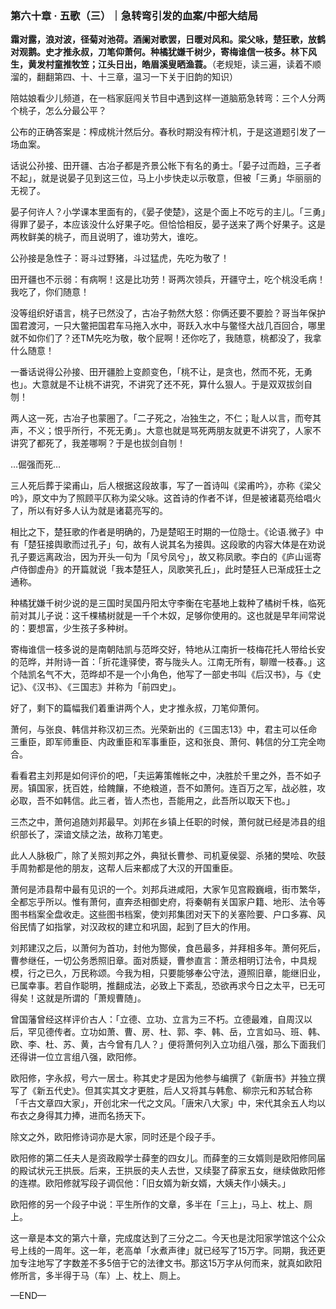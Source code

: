 ### 第六十章 · 五歌（三）｜急转弯引发的血案/中部大结局

**霜对露，浪对波，径菊对池荷。酒阑对歌罢，日暖对风和。梁父咏，楚狂歌，放鹤对观鹅。史才推永叔，刀笔仰萧何。种橘犹嫌千树少，寄梅谁信一枝多。林下风生，黄发村童推牧笠；江头日出，皓眉溪叟晒渔蓑。**（老规矩，读三遍，读着不顺溜的，翻翻第四、十、十三章，温习一下关于旧韵的知识）

陪姑娘看少儿频道，在一档家庭闯关节目中遇到这样一道脑筋急转弯：三个人分两个桃子，怎么分最公平？

公布的正确答案是：榨成桃汁然后分。春秋时期没有榨汁机，于是这道题引发了一场血案。

话说公孙接、田开疆、古冶子都是齐景公帐下有名的勇士。「晏子过而趋，三子者不起」，就是说晏子见到这三位，马上小步快走以示敬意，但被「三勇」华丽丽的无视了。

晏子何许人？小学课本里面有的，《晏子使楚》，这是个面上不吃亏的主儿。「三勇」得罪了晏子，本应该没什么好果子吃。但恰恰相反，晏子送来了两个好果子。这是两枚鲜美的桃子，而且说明了，谁功劳大，谁吃。

公孙接是急性子：哥斗过野猪，斗过猛虎，先吃为敬了！

田开疆也不示弱：有病啊！这是比功劳！哥两次领兵，开疆守土，吃个桃没毛病！我吃了，你们随意！

没等组织好语言，桃子已然没了，古冶子勃然大怒：你俩还要不要脸？哥当年保护国君渡河，一只大鳖把国君车马拖入水中，哥跃入水中与鳖怪大战几百回合，哪里就不如你们了？还TM先吃为敬，敬个屁啊！还你吃了，我随意，桃都没了，我拿什么随意！

一番话说得公孙接、田开疆脸上变颜变色，「桃不让，是贪也，然而不死，无勇也」。大意就是不让桃不讲究，不讲究了还不死，算什么狠人。于是双双拔剑自刎！

两人这一死，古冶子也蒙圈了。「二子死之，冶独生之，不仁；耻人以言，而夸其声，不义；恨乎所行，不死无勇」。大意也就是骂死两朋友就更不讲究了，人家不讲究了都死了，我差哪啊？于是也拔剑自刎！

…倔强而死…

三人死后葬于梁甫山，后人根据这段故事，写了一首诗叫《梁甫吟》，亦称《梁父吟》，原文中为了照顾平仄称为梁父咏。这首诗的作者不详，但是被诸葛亮给唱火了，所以有好多人认为就是诸葛亮写的。

相比之下，楚狂歌的作者是明确的，乃是楚昭王时期的一位隐士。《论语.微子》中有「楚狂接舆歌而过孔子」句，故有人说其名为接舆。这段歌的内容大体是在劝说孔子要远离政治，因为开头一句为「凤兮凤兮」，故又称凤歌。李白的《庐山谣寄卢侍御虚舟》的开篇就说「我本楚狂人，凤歌笑孔丘」，此时楚狂人已渐成狂士之通称。

种橘犹嫌千树少说的是三国时吴国丹阳太守李衡在宅基地上栽种了橘树千株，临死前对其儿子说：这千棵橘树就是一千个木奴，足够你使用的。这也就是早年间常说的：要想富，少生孩子多种树。

寄梅谁信一枝多说的是南朝陆凯与范晔交好，特地从江南折一枝梅花托人带给长安的范晔，并附诗一首：「折花逢驿使，寄与陇头人。江南无所有，聊赠一枝春。」这个陆凯名气不大，范晔却不是一个小角色，他写了一部史书叫《后汉书》，与《史记》、《汉书》、《三国志》并称为「前四史」。

好了，剩下的篇幅我们着重讲两个人，史才推永叔，刀笔仰萧何。

萧何，与张良、韩信并称汉初三杰。光荣新出的《三国志13》中，君主可以任命三重臣，即军师重臣、内政重臣和军事重臣，这和张良、萧何、韩信的分工完全吻合。

看看君主刘邦是如何评价的吧，「夫运筹策帷帐之中，决胜於千里之外，吾不如子房。镇国家，抚百姓，给餽饟，不绝粮道，吾不如萧何。连百万之军，战必胜，攻必取，吾不如韩信。此三者，皆人杰也，吾能用之，此吾所以取天下也。」

三杰之中，萧何追随刘邦最早。刘邦在乡镇上任职的时候，萧何就已经是沛县的组织部长了，深谙文牍之法，故称刀笔吏。

此人人脉极广，除了关照刘邦之外，典狱长曹参、司机夏侯婴、杀猪的樊哙、吹鼓手周勃都是他的朋友，这帮人后来都成了大汉的开国重臣。

萧何是沛县帮中最有见识的一个。刘邦兵进咸阳，大家乍见宫殿巍峨，街市繁华，全都忘乎所以。惟有萧何，直奔丞相御史府，将秦朝有关国家户籍、地形、法令等图书档案全盘收走。这些图书档案，使刘邦集团对天下的关塞险要、户口多寡、风俗民情了如指掌，对汉政权的建立和巩固，起到了巨大的作用。

刘邦建汉之后，以萧何为首功，封他为酂侯，食邑最多，并拜相多年。萧何死后，曹参继任，一切公务悉照旧章。面对质疑，曹参直言：萧丞相明订法令，中具规模，行之已久，万民称颂。今我为相，只要能够奉公守法，遵照旧章，能继旧业，已属幸事。若自作聪明，推翻成法，必致上下紊乱，恐欲再求今日之太平，已无可得矣！这就是所谓的「萧规曹随」。

曾国藩曾经这样评价古人：「立德、立功、立言为三不朽。立德最难，自周汉以后，罕见德传者。立功如萧、曹、房、杜、郭、李、韩、岳，立言如马、班、韩、欧、李、杜、苏、黄，古今曾有几人？」便将萧何列入立功组八强，那么下面我们还得讲一位立言组八强，欧阳修。

欧阳修，字永叔，号六一居士。称其史才是因为他参与编撰了《新唐书》并独立撰写了《新五代史》。但其实其文才更胜，后人又将其与韩愈、柳宗元和苏轼合称「千古文章四大家」，开创北宋一代之文风。「唐宋八大家」中，宋代其余五人均以布衣之身得其力捧，进而名扬天下。

除文之外，欧阳修诗词亦是大家，同时还是个段子手。

欧阳修的第二任夫人是资政殿学士薛奎的四女儿。而薛奎的三女婿则是欧阳修同届的殿试状元王拱辰。后来，王拱辰的夫人去世，又续娶了薛家五女，继续做欧阳修的连襟。欧阳修就写段子调侃他：「旧女婿为新女婿，大姨夫作小姨夫。」

欧阳修的另一个段子中说：平生所作的文章，多半在「三上」，马上、枕上、厕上。

这一章是本文的第六十章，完成度达到了三分之二。今天也是沈阳家学馆这个公众号上线的一周年。这一年，老高单「水煮声律」就已经写了15万字。同期，我还更加专注地写了字数差不多5倍于它的法律文书。那这15万字从何而来，就真如欧阳修所言，多半得于马（车）上、枕上、厕上。

—END—
